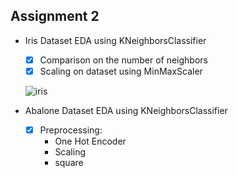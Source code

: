 ## Assignment 2

  - Iris Dataset EDA using KNeighborsClassifier

    - [x] Comparison on the number of neighbors
    - [x] Scaling on dataset using MinMaxScaler

    ![iris](https://user-images.githubusercontent.com/88143329/152019678-226dd703-21bb-45ee-bf8b-ef1a9cbc1ce8.png)

  - Abalone Dataset EDA using KNeighborsClassifier

    - [x] Preprocessing:
      - One Hot Encoder
      - Scaling
      - square
